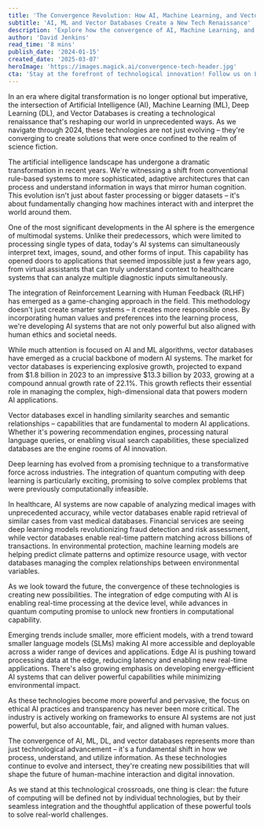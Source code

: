 ```yaml
---
title: 'The Convergence Revolution: How AI, Machine Learning, and Vector Databases Are Reshaping Our Digital Future'
subtitle: 'AI, ML and Vector Databases Create a New Tech Renaissance'
description: 'Explore how the convergence of AI, Machine Learning, and Vector Databases is creating a technological renaissance that\'s transforming our digital landscape. From multimodal AI systems to the explosive growth of vector databases, discover how these technologies are intersecting to create unprecedented solutions and reshape our future.'
author: 'David Jenkins'
read_time: '8 mins'
publish_date: '2024-01-15'
created_date: '2025-03-07'
heroImage: 'https://images.magick.ai/convergence-tech-header.jpg'
cta: 'Stay at the forefront of technological innovation! Follow us on LinkedIn for daily insights into the evolving landscape of AI, Machine Learning, and Vector Databases. Join our community of forward-thinking professionals shaping the future of technology.'
---
```


In an era where digital transformation is no longer optional but imperative, the intersection of Artificial Intelligence (AI), Machine Learning (ML), Deep Learning (DL), and Vector Databases is creating a technological renaissance that's reshaping our world in unprecedented ways. As we navigate through 2024, these technologies are not just evolving – they're converging to create solutions that were once confined to the realm of science fiction.

The artificial intelligence landscape has undergone a dramatic transformation in recent years. We're witnessing a shift from conventional rule-based systems to more sophisticated, adaptive architectures that can process and understand information in ways that mirror human cognition. This evolution isn't just about faster processing or bigger datasets – it's about fundamentally changing how machines interact with and interpret the world around them.

One of the most significant developments in the AI sphere is the emergence of multimodal systems. Unlike their predecessors, which were limited to processing single types of data, today's AI systems can simultaneously interpret text, images, sound, and other forms of input. This capability has opened doors to applications that seemed impossible just a few years ago, from virtual assistants that can truly understand context to healthcare systems that can analyze multiple diagnostic inputs simultaneously.

The integration of Reinforcement Learning with Human Feedback (RLHF) has emerged as a game-changing approach in the field. This methodology doesn't just create smarter systems – it creates more responsible ones. By incorporating human values and preferences into the learning process, we're developing AI systems that are not only powerful but also aligned with human ethics and societal needs.

While much attention is focused on AI and ML algorithms, vector databases have emerged as a crucial backbone of modern AI systems. The market for vector databases is experiencing explosive growth, projected to expand from $1.8 billion in 2023 to an impressive $13.3 billion by 2033, growing at a compound annual growth rate of 22.1%. This growth reflects their essential role in managing the complex, high-dimensional data that powers modern AI applications.

Vector databases excel in handling similarity searches and semantic relationships – capabilities that are fundamental to modern AI applications. Whether it's powering recommendation engines, processing natural language queries, or enabling visual search capabilities, these specialized databases are the engine rooms of AI innovation.

Deep learning has evolved from a promising technique to a transformative force across industries. The integration of quantum computing with deep learning is particularly exciting, promising to solve complex problems that were previously computationally infeasible.

In healthcare, AI systems are now capable of analyzing medical images with unprecedented accuracy, while vector databases enable rapid retrieval of similar cases from vast medical databases. Financial services are seeing deep learning models revolutionizing fraud detection and risk assessment, while vector databases enable real-time pattern matching across billions of transactions. In environmental protection, machine learning models are helping predict climate patterns and optimize resource usage, with vector databases managing the complex relationships between environmental variables.

As we look toward the future, the convergence of these technologies is creating new possibilities. The integration of edge computing with AI is enabling real-time processing at the device level, while advances in quantum computing promise to unlock new frontiers in computational capability.

Emerging trends include smaller, more efficient models, with a trend toward smaller language models (SLMs) making AI more accessible and deployable across a wider range of devices and applications. Edge AI is pushing toward processing data at the edge, reducing latency and enabling new real-time applications. There's also growing emphasis on developing energy-efficient AI systems that can deliver powerful capabilities while minimizing environmental impact.

As these technologies become more powerful and pervasive, the focus on ethical AI practices and transparency has never been more critical. The industry is actively working on frameworks to ensure AI systems are not just powerful, but also accountable, fair, and aligned with human values.

The convergence of AI, ML, DL, and vector databases represents more than just technological advancement – it's a fundamental shift in how we process, understand, and utilize information. As these technologies continue to evolve and intersect, they're creating new possibilities that will shape the future of human-machine interaction and digital innovation.

As we stand at this technological crossroads, one thing is clear: the future of computing will be defined not by individual technologies, but by their seamless integration and the thoughtful application of these powerful tools to solve real-world challenges.